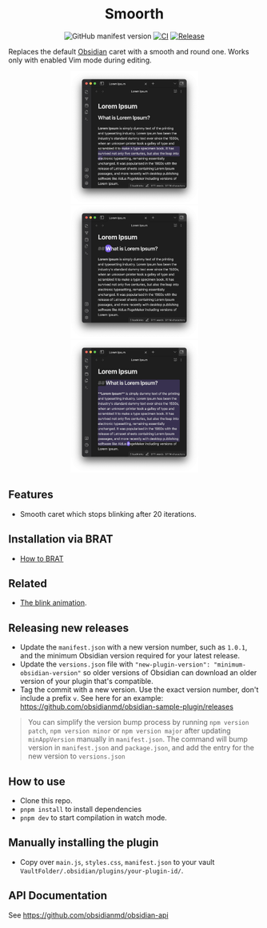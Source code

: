 <h1 align="center">
Smoorth
</h1>

<div align="center">

![GitHub manifest version](https://img.shields.io/github/manifest-json/v/vallandemorty/smoorth?label=VERSION)
[![CI](https://github.com/VallanDeMorty/smoorth/actions/workflows/ci.yml/badge.svg)](https://github.com/VallanDeMorty/smoorth/actions/workflows/ci.yml)
[![Release](https://github.com/VallanDeMorty/smoorth/actions/workflows/release.yml/badge.svg)](https://github.com/VallanDeMorty/smoorth/actions/workflows/release.yml)

</div>

Replaces the default [Obsidian](https://obsidian.md/) caret with a smooth and round one. Works only with enabled Vim mode during editing.

<p align="center">
 <img src="./assets/dark_01.png" width="256">
 <img src="./assets/dark_02.png" width="256">
 <img src="./assets/dark_03.png" width="256">
</p>

## Features

- Smooth caret which stops blinking after 20 iterations.

## Installation via BRAT

- [How to BRAT](https://github.com/TfTHacker/obsidian42-brat#Quick-Guide-for-using-BRAT)

## Related

- [The blink animation](https://easings.net/#easeInOutCirc).

## Releasing new releases

- Update the `manifest.json` with a new version number, such as `1.0.1`, and the minimum Obsidian version required for your latest release.
- Update the `versions.json` file with `"new-plugin-version": "minimum-obsidian-version"` so older versions of Obsidian can download an older version of your plugin that's compatible.
- Tag the commit with a new version. Use the exact version number, don't include a prefix `v`. See here for an example: <https://github.com/obsidianmd/obsidian-sample-plugin/releases>

> You can simplify the version bump process by running `npm version patch`, `npm version minor` or `npm version major` after updating `minAppVersion` manually in `manifest.json`.
> The command will bump version in `manifest.json` and `package.json`, and add the entry for the new version to `versions.json`

## How to use

- Clone this repo.
- `pnpm install` to install dependencies
- `pnpm dev` to start compilation in watch mode.

## Manually installing the plugin

- Copy over `main.js`, `styles.css`, `manifest.json` to your vault `VaultFolder/.obsidian/plugins/your-plugin-id/`.

## API Documentation

See <https://github.com/obsidianmd/obsidian-api>

